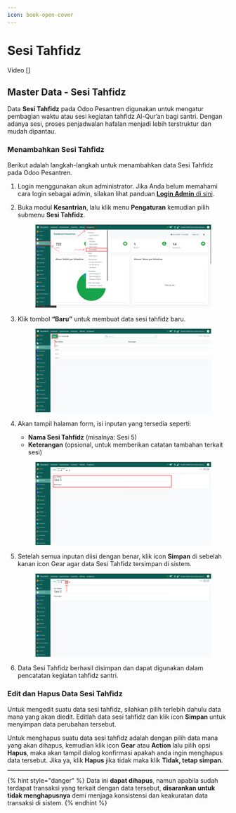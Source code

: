 ```yaml
---
icon: book-open-cover
---
```


# Sesi Tahfidz

Video \[]

## Master Data - Sesi Tahfidz

Data **Sesi Tahfidz** pada Odoo Pesantren digunakan untuk mengatur pembagian waktu atau sesi kegiatan tahfidz Al-Qur’an bagi santri. Dengan adanya sesi, proses penjadwalan hafalan menjadi lebih terstruktur dan mudah dipantau.

### Menambahkan Sesi Tahfidz

Berikut adalah langkah-langkah untuk menambahkan data Sesi Tahfidz pada Odoo Pesantren.

1. Login menggunakan akun administrator. Jika Anda belum memahami cara login sebagai admin, silakan lihat panduan [**Login Admin** di sini](../../../panduan-login/login-admin.md).
2.  Buka modul **Kesantrian**, lalu klik menu **Pengaturan** kemudian pilih submenu **Sesi Tahfidz**.

    <figure><img src="../../../.gitbook/assets/images-145.png" alt=""><figcaption></figcaption></figure>


3.  Klik tombol **“Baru”** untuk membuat data sesi tahfidz baru.

    <figure><img src="../../../.gitbook/assets/images-146.png" alt=""><figcaption></figcaption></figure>


4.  Akan tampil halaman form, isi inputan yang tersedia seperti:

    * **Nama Sesi Tahfidz** (misalnya: Sesi 5)
    * **Keterangan** (opsional, untuk memberikan catatan tambahan terkait sesi)

    <figure><img src="../../../.gitbook/assets/images-147.png" alt=""><figcaption></figcaption></figure>


5.  Setelah semua inputan diisi dengan benar, klik icon **Simpan** di sebelah kanan icon Gear agar data Sesi Tahfidz tersimpan di sistem.

    <figure><img src="../../../.gitbook/assets/images-148.png" alt=""><figcaption></figcaption></figure>


6. Data Sesi Tahfidz berhasil disimpan dan dapat digunakan dalam pencatatan kegiatan tahfidz santri.

### Edit dan Hapus Data Sesi Tahfidz

Untuk mengedit suatu data sesi tahfidz, silahkan pilih terlebih dahulu data mana yang akan diedit. Editlah data sesi tahfidz dan klik icon **Simpan** untuk menyimpan data perubahan tersebut.

Untuk menghapus suatu data sesi tahfidz adalah dengan pilih data mana yang akan dihapus, kemudian klik icon **Gear** atau **Action** lalu pilih opsi **Hapus**, maka akan tampil dialog konfirmasi apakah anda ingin menghapus data tersebut. Jika ya, klik **Hapus** jika tidak maka klik **Tidak, tetap simpan**.

***

{% hint style="danger" %}
Data ini **dapat dihapus**, namun apabila sudah terdapat transaksi yang terkait dengan data tersebut, **disarankan untuk tidak menghapusnya** demi menjaga konsistensi dan keakuratan data transaksi di sistem.
{% endhint %}

